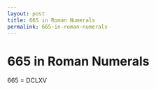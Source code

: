 ```yaml
---
layout: post
title: 665 in Roman Numerals
permalink: 665-in-roman-numerals
---
```


# 665 in Roman Numerals

665 = DCLXV
